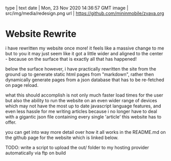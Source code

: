 type | text
date | Mon, 23 Nov 2020 14:36:57 GMT
image | src/img/media/redesign.png
url | https://github.com/mininmobile/zvava.org

# Website Rewrite

i have rewritten my website once more! it feels like a massive change to me but to you it may just seem like it got a little wider and aligned to the center - because on the surface that is exactly all that has happened!

below the surface however, i have practically rewritten the site from the ground up to generate static html pages from "markdown", rather then dynamically generate pages from a json database that has to be re-fetched on page reload.

what this should accomplish is not only much faster load times for the user but also the ability to run the website on an even wider range of devices which may not have the most up to date javascript language features, and even less hassle for me writing articles because i no longer have to deal with a gigantic json file containing every single 'article' this website has to offer.

you can get into way more detail over how it all works in the README.md on the github page for the website which is linked below.

TODO: write a script to upload the out/ folder to my hosting provider automatically via ftp on build
